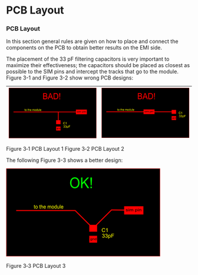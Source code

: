 # PCB Layout

### PCB Layout

In this section general rules are given on how to place and connect the components on the PCB to obtain better results on the EMI side.

The placement of the 33 pF filtering capacitors is very important to maximize their effectiveness; the capacitors should be placed as closest as possible to the SIM pins and intercept the tracks that go to the module. Figure 3-1 and Figure 3-2 show wrong PCB designs:

| ![](<../.gitbook/assets/0 (8)>) | ![](<../.gitbook/assets/1 (4)>) |
| ------------------------------- | ------------------------------- |

Figure 3‑1 PCB Layout 1 Figure 3‑2 PCB Layout 2

The following Figure 3-3 shows a better design:

![](<../.gitbook/assets/2 (12)>)

Figure 3‑3 PCB Layout 3
